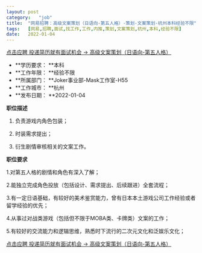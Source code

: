 ```yaml
---
layout:	post
category:	"job"
title:	"网易招聘：高级文案策划（日语向-第五人格）-策划-文案策划-杭州本科经验不限"
tags:	[网易,招聘,面试,找工作,工作,内推,策划,文案策划,杭州,本科,经验不限]
date:	2022-01-04
---
```


[点击应聘 投递简历就有面试机会 ->  高级文案策划（日语向-第五人格）](http://mobile.bole.netease.com/bole/boleDetail?id=35249&employeeId=346f03c3cda5f04c&key=all)



- **学历要求： **本科
- **工作年限： **经验不限
- **所属部门： **Joker事业部-Mask工作室-H55
- **工作城市： **杭州
- **发布日期： **2022-01-04



**职位描述**

1. 负责游戏内角色包装；

2. 时装需求提出；

3. 衍生剧情审核相关的文案工作。







**职位要求**

1.对第五人格的剧情和角色有深入了解；

2.能独立完成角色投放（包括设计、需求提出、后续跟进）全套流程；

3.有一定日语基础，有较好的美术鉴赏能力，曾有日本本土游戏公司工作经验或者留学经验的优先；

4.从事过对战类游戏（包括但不限于MOBA类、卡牌类）文案的工作；

5.有较好的交流能力和逻辑思维，熟悉时下流行的二次元文化和泛娱乐文化；



[点击应聘 投递简历就有面试机会 ->  高级文案策划（日语向-第五人格）](http://mobile.bole.netease.com/bole/boleDetail?id=35249&employeeId=346f03c3cda5f04c&key=all)